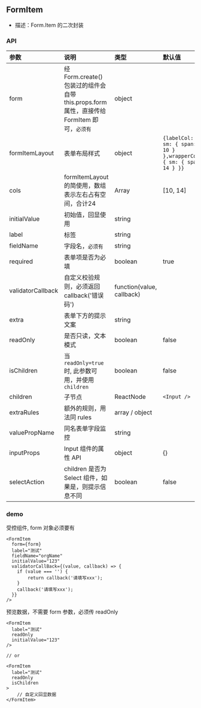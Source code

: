 ## FormItem

- 描述：Form.Item 的二次封装

### API

|参数|说明|类型|默认值|
|:--|:--|:--|:--|
|form|经 Form.create() 包装过的组件会自带 this.props.form 属性，直接传给 FormItem 即可，`必须有`|object||
|formItemLayout|表单布局样式|object|`{labelCol: { sm: { span: 10 } },wrapperCol: { sm: { span: 14 } }}`|
|cols| formItemLayout 的简使用，数组表示左右占有空间，合计24|Array|[10, 14]|
|initialValue|初始值，回显使用|string||
|label|标签|string||
|fieldName|字段名，`必须有`|string||
|required|表单项是否为必填|boolean|true|
|validatorCallback|自定义校验规则，必须返回callback('错误码')|function(value, callback)||
|extra|表单下方的提示文案|string||
|readOnly|是否只读，文本模式|boolean|false|
|isChildren|当`readOnly=true`时, 此参数可用，并使用`children`|boolean|false|
|children|子节点|ReactNode|`<Input />`|
|extraRules|额外的规则，用法同 rules|array / object||
|valuePropName|同名表单字段监控|string||
|inputProps|Input 组件的属性 API|object|{}|
|selectAction|children 是否为 Select 组件，如果是，则提示信息不同|boolean|false|

### demo

受控组件, form 对象必须要有

```
<FormItem
  form={form}
  label="测试"
  fieldName="orgName"
  initialValue="123"
  validatorCallBack={(value, callback) => {
  	if (value === '') {
  		return callback('请填写xxx');
  	}
  	callback('请填写xxx');
  }}
/>
```

预览数据，不需要 form 参数，必须传 readOnly

```
<FormItem
  label="测试"
  readOnly
  initialValue="123"
/>

// or

<FormItem
  label="测试"
  readOnly
  isChildren
>
	// 自定义回显数据
</FormItem>
```
